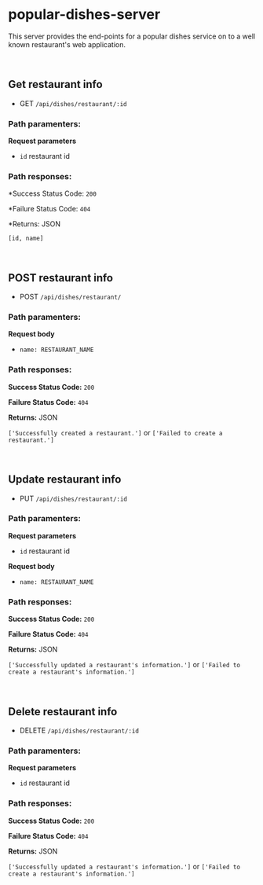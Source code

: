 # popular-dishes-server

This server provides the end-points for a popular dishes service on to a well known restaurant's web application.

&nbsp;
## Get restaurant info

* GET ```/api/dishes/restaurant/:id```

### Path paramenters:

**Request parameters**
* ```id``` restaurant id

### Path responses:
*Success Status Code: `200`

*Failure Status Code: `404`

*Returns: JSON

```[id, name]```

&nbsp;
## POST restaurant info

* POST ```/api/dishes/restaurant/```

### Path paramenters:

**Request body**
* ```name: RESTAURANT_NAME``` 

### Path responses:
**Success Status Code:** `200`

**Failure Status Code:** `404`

**Returns:** JSON

```['Successfully created a restaurant.']``` or ```['Failed to create a restaurant.']```

&nbsp;
## Update restaurant info

* PUT ```/api/dishes/restaurant/:id```

### Path paramenters:

**Request parameters**
* ```id``` restaurant id

**Request body**
* ```name: RESTAURANT_NAME``` 

### Path responses:
**Success Status Code:** `200`

**Failure Status Code:** `404`

**Returns:** JSON

```['Successfully updated a restaurant's information.']``` or ```['Failed to create a restaurant's information.']```

&nbsp;
## Delete restaurant info

* DELETE ```/api/dishes/restaurant/:id```

### Path paramenters:

**Request parameters**
* ```id``` restaurant id

### Path responses:
**Success Status Code:** `200`

**Failure Status Code:** `404`

**Returns:** JSON

```['Successfully updated a restaurant's information.']``` or ```['Failed to create a restaurant's information.']```
